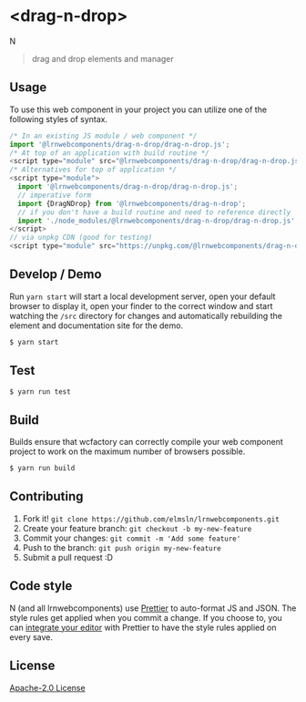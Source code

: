 # &lt;drag-n-drop&gt;

N
> drag and drop elements and manager

## Usage
To use this web component in your project you can utilize one of the following styles of syntax.

```js
/* In an existing JS module / web component */
import '@lrnwebcomponents/drag-n-drop/drag-n-drop.js';
/* At top of an application with build routine */
<script type="module" src="@lrnwebcomponents/drag-n-drop/drag-n-drop.js"></script>
/* Alternatives for top of application */
<script type="module">
  import '@lrnwebcomponents/drag-n-drop/drag-n-drop.js';
  // imperative form
  import {DragNDrop} from '@lrnwebcomponents/drag-n-drop';
  // if you don't have a build routine and need to reference directly
  import './node_modules/@lrnwebcomponents/drag-n-drop/drag-n-drop.js';
</script>
// via unpkg CDN (good for testing)
<script type="module" src="https://unpkg.com/@lrnwebcomponents/drag-n-drop/drag-n-drop.js"></script>
```

## Develop / Demo
Run `yarn start` will start a local development server, open your default browser to display it, open your finder to the correct window and start watching the `/src` directory for changes and automatically rebuilding the element and documentation site for the demo.
```bash
$ yarn start
```

## Test

```bash
$ yarn run test
```

## Build
Builds ensure that wcfactory can correctly compile your web component project to
work on the maximum number of browsers possible.
```bash
$ yarn run build
```

## Contributing

1. Fork it! `git clone https://github.com/elmsln/lrnwebcomponents.git`
2. Create your feature branch: `git checkout -b my-new-feature`
3. Commit your changes: `git commit -m 'Add some feature'`
4. Push to the branch: `git push origin my-new-feature`
5. Submit a pull request :D

## Code style

N (and all lrnwebcomponents) use [Prettier][prettier] to auto-format JS and JSON.  The style rules get applied when you commit a change.  If you choose to, you can [integrate your editor][prettier-ed] with Prettier to have the style rules applied on every save.

[prettier]: https://github.com/prettier/prettier/
[prettier-ed]: https://github.com/prettier/prettier/#editor-integration
[polyserve]: https://github.com/Polymer/polyserve
[web-component-tester]: https://github.com/Polymer/web-component-tester

## License
[Apache-2.0 License](http://opensource.org/licenses/Apache-2.0)